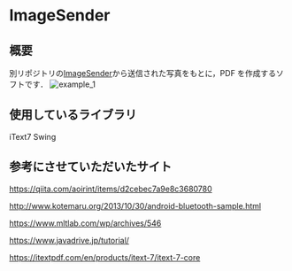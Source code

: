 # ImageSender
## 概要
別リポジトリの[ImageSender](https://github.com/HN410/ImageSender)から送信された写真をもとに，PDF
を作成するソフトです．
![example_1](https://raw.githubusercontent.com/HN410/ImageToPDF/master/example/example_1.jpg)

## 使用しているライブラリ
iText7
Swing


## 参考にさせていただいたサイト

https://qiita.com/aoirint/items/d2cebec7a9e8c3680780

http://www.kotemaru.org/2013/10/30/android-bluetooth-sample.html

https://www.mltlab.com/wp/archives/546

https://www.javadrive.jp/tutorial/

https://itextpdf.com/en/products/itext-7/itext-7-core

